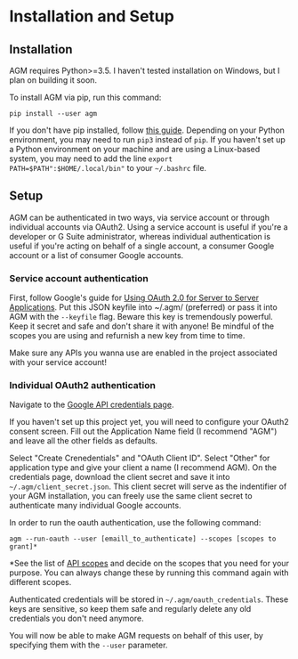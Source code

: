# Installation and Setup

## Installation

AGM requires Python>=3.5. I haven't tested installation on Windows, but I plan on building it soon.

To install AGM via pip, run this command:
```
pip install --user agm
```
If you don't have pip installed, follow [this guide](https://docs.python-guide.org/starting/installation/). Depending on your Python environment, you may need to run `pip3` instead of `pip`. If you haven't set up a Python environment on your machine and are using a Linux-based system, you may need to add the line `export PATH=$PATH":$HOME/.local/bin"` to your `~/.bashrc` file.

## Setup

AGM can be authenticated in two ways, via service account or through individual accounts via OAuth2. Using a service account is useful if you're a developer or G Suite administrator, whereas individual authentication is useful if you're acting on behalf of a single account, a consumer Google account or a list of consumer Google accounts.

### Service account authentication

First, follow Google's guide for [Using OAuth 2.0 for Server to Server Applications](https://developers.google.com/identity/protocols/OAuth2ServiceAccount#creatinganaccount). Put this JSON keyfile into ~/.agm/ (preferred) or pass it into AGM with the `--keyfile` flag. Beware this key is tremendously powerful. Keep it secret and safe and don't share it with anyone! Be mindful of the scopes you are using and refurnish a new key from time to time.

Make sure any APIs you wanna use are enabled in the project associated with your service account!


### Individual OAuth2 authentication

Navigate to the [Google API credentials page](https://console.developers.google.com/apis/credentials).

If you haven't set up this project yet, you will need to configure your OAuth2 consent screen. Fill out the Application Name field (I recommend "AGM") and leave all the other fields as defaults.

Select "Create Crenedentials" and "OAuth Client ID". Select "Other" for application type and give your client a name (I recommend AGM). On the credentials page, download the client secret and save it into `~/.agm/client_secret.json`. This client secret will serve as the indentifier of your AGM installation, you can freely use the same client secret to authenticate many individual Google accounts.

In order to run the oauth authentication, use the following command:
```
agm --run-oauth --user [emaill_to_authenticate] --scopes [scopes to grant]*
```

\*See the list of [API scopes](https://developers.google.com/identity/protocols/googlescopes) and decide on the scopes that you need for your purpose. You can always change these by running this command again with different scopes.

Authenticated credentials will be stored in `~/.agm/oauth_credentials`. These keys are sensitive, so keep them safe and regularly delete any old credentials you don't need anymore.

You will now be able to make AGM requests on behalf of this user, by specifying them with the `--user` parameter.
